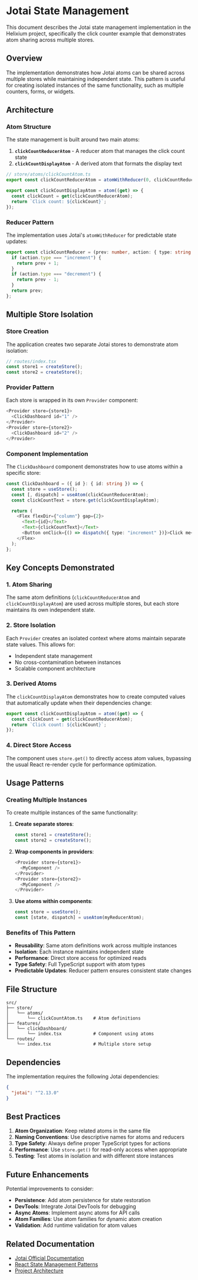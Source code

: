 # Jotai State Management

This document describes the Jotai state management implementation in the Helixium project, specifically the click counter example that demonstrates atom sharing across multiple stores.

## Overview

The implementation demonstrates how Jotai atoms can be shared across multiple stores while maintaining independent state. This pattern is useful for creating isolated instances of the same functionality, such as multiple counters, forms, or widgets.

## Architecture

### Atom Structure

The state management is built around two main atoms:

1. **`clickCountReducerAtom`** - A reducer atom that manages the click count state
2. **`clickCountDisplayAtom`** - A derived atom that formats the display text

```typescript
// store/atoms/clickCountAtom.ts
export const clickCountReducerAtom = atomWithReducer(0, clickCountReducer);

export const clickCountDisplayAtom = atom((get) => {
  const clickCount = get(clickCountReducerAtom);
  return `Click count: ${clickCount}`;
});
```

### Reducer Pattern

The implementation uses Jotai's `atomWithReducer` for predictable state updates:

```typescript
export const clickCountReducer = (prev: number, action: { type: string }) => {
  if (action.type === "increment") {
    return prev + 1;
  }
  if (action.type === "decrement") {
    return prev - 1;
  }
  return prev;
};
```

## Multiple Store Isolation

### Store Creation

The application creates two separate Jotai stores to demonstrate atom isolation:

```typescript
// routes/index.tsx
const store1 = createStore();
const store2 = createStore();
```

### Provider Pattern

Each store is wrapped in its own `Provider` component:

```typescript
<Provider store={store1}>
  <ClickDashboard id="1" />
</Provider>
<Provider store={store2}>
  <ClickDashboard id="2" />
</Provider>
```

### Component Implementation

The `ClickDashboard` component demonstrates how to use atoms within a specific store:

```typescript
const ClickDashboard = ({ id }: { id: string }) => {
  const store = useStore();
  const [, dispatch] = useAtom(clickCountReducerAtom);
  const clickCountText = store.get(clickCountDisplayAtom);

  return (
    <Flex flexDir={"column"} gap={2}>
      <Text>{id}</Text>
      <Text>{clickCountText}</Text>
      <Button onClick={() => dispatch({ type: "increment" })}>Click me</Button>
    </Flex>
  );
};
```

## Key Concepts Demonstrated

### 1. Atom Sharing

The same atom definitions (`clickCountReducerAtom` and `clickCountDisplayAtom`) are used across multiple stores, but each store maintains its own independent state.

### 2. Store Isolation

Each `Provider` creates an isolated context where atoms maintain separate state values. This allows for:

- Independent state management
- No cross-contamination between instances
- Scalable component architecture

### 3. Derived Atoms

The `clickCountDisplayAtom` demonstrates how to create computed values that automatically update when their dependencies change:

```typescript
export const clickCountDisplayAtom = atom((get) => {
  const clickCount = get(clickCountReducerAtom);
  return `Click count: ${clickCount}`;
});
```

### 4. Direct Store Access

The component uses `store.get()` to directly access atom values, bypassing the usual React re-render cycle for performance optimization.

## Usage Patterns

### Creating Multiple Instances

To create multiple instances of the same functionality:

1. **Create separate stores**:

   ```typescript
   const store1 = createStore();
   const store2 = createStore();
   ```

2. **Wrap components in providers**:

   ```typescript
   <Provider store={store1}>
     <MyComponent />
   </Provider>
   <Provider store={store2}>
     <MyComponent />
   </Provider>
   ```

3. **Use atoms within components**:
   ```typescript
   const store = useStore();
   const [state, dispatch] = useAtom(myReducerAtom);
   ```

### Benefits of This Pattern

- **Reusability**: Same atom definitions work across multiple instances
- **Isolation**: Each instance maintains independent state
- **Performance**: Direct store access for optimized reads
- **Type Safety**: Full TypeScript support with atom types
- **Predictable Updates**: Reducer pattern ensures consistent state changes

## File Structure

```
src/
├── store/
│   └── atoms/
│       └── clickCountAtom.ts    # Atom definitions
├── features/
│   └── clickDashboard/
│       └── index.tsx            # Component using atoms
└── routes/
    └── index.tsx                # Multiple store setup
```

## Dependencies

The implementation requires the following Jotai dependencies:

```json
{
  "jotai": "^2.13.0"
}
```

## Best Practices

1. **Atom Organization**: Keep related atoms in the same file
2. **Naming Conventions**: Use descriptive names for atoms and reducers
3. **Type Safety**: Always define proper TypeScript types for actions
4. **Performance**: Use `store.get()` for read-only access when appropriate
5. **Testing**: Test atoms in isolation and with different store instances

## Future Enhancements

Potential improvements to consider:

- **Persistence**: Add atom persistence for state restoration
- **DevTools**: Integrate Jotai DevTools for debugging
- **Async Atoms**: Implement async atoms for API calls
- **Atom Families**: Use atom families for dynamic atom creation
- **Validation**: Add runtime validation for atom values

## Related Documentation

- [Jotai Official Documentation](https://jotai.org/)
- [React State Management Patterns](../development-workflow.md)
- [Project Architecture](../README.md)
